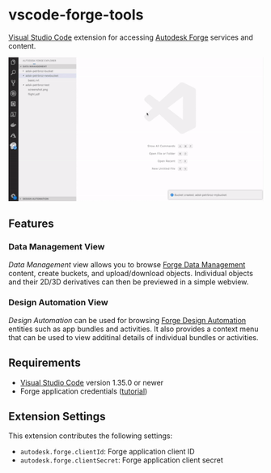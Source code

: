 # vscode-forge-tools

[Visual Studio Code](https://code.visualstudio.com) extension for accessing [Autodesk Forge](https://forge.autodesk.com) services and content.

![Forge Tools](docs/vscode-forge-tools.gif)

## Features

### Data Management View

_Data Management_ view allows you to browse
[Forge Data Management](https://forge.autodesk.com/en/docs/data/v2/developers_guide/overview) content, create buckets, and upload/download objects. Individual objects and their 2D/3D derivatives can then be previewed in a simple webview.

### Design Automation View

_Design Automation_ can be used for browsing [Forge Design Automation](https://forge.autodesk.com/en/docs/design-automation/v2/developers_guide/overview) entities such as app bundles and activities. It also provides a context menu that can be used to view additinal details of individual bundles or activities.

## Requirements

- [Visual Studio Code](https://code.visualstudio.com) version 1.35.0 or newer
- Forge application credentials ([tutorial](https://forge.autodesk.com/en/docs/oauth/v2/tutorials/create-app))

## Extension Settings

This extension contributes the following settings:

* `autodesk.forge.clientId`: Forge application client ID
* `autodesk.forge.clientSecret`: Forge application client secret